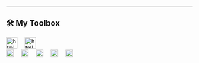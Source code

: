 ---
## 🛠️ My Toolbox
<div>
          <div>
                    <img alt="html language" width="30" style="padding-right:16px;" src="https://www.w3.org/WAI/content-images/wai-media-guide/body.svg" />
                    <img alt="html language" width="30" style="padding-right:16px;" src="https://upload.wikimedia.org/wikipedia/commons/a/a5/NVDA_Logo.png" />
          </div>
          <div>
                    <img alt="html language" width="20" style="padding-right:16px;" src="https://cdn.jsdelivr.net/gh/devicons/devicon@latest/icons/html5/html5-original.svg" />
                    <img alt="html language" width="20" style="padding-right:16px;" src="https://cdn.jsdelivr.net/gh/devicons/devicon@latest/icons/css3/css3-original.svg" />
                    <img alt="html language" width="20" style="padding-right:16px;" src="https://cdn.jsdelivr.net/gh/devicons/devicon@latest/icons/sass/sass-original.svg" />
                    <img alt="html language" width="20" style="padding-right:16px;" src="https://cdn.jsdelivr.net/gh/devicons/devicon@latest/icons/javascript/javascript-original.svg" />  
                    <img alt="html language" width="20" style="padding-right:16px;" src="https://cdn.jsdelivr.net/gh/devicons/devicon@latest/icons/react/react-original.svg" />
          </div>
</div>
